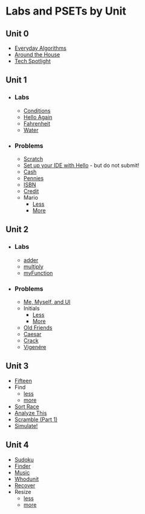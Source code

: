 # Labs and PSETs by Unit

## Unit 0
- [Everyday Algorithms](https://docs.cs50.net/2018/ap/problems/algorithms/algorithms.html)
- [Around the House](https://docs.cs50.net/2018/ap/problems/house/house.html)
- [Tech Spotlight](http://docs.cs50.net/2018/ap/problems/tech/tech.html)

## Unit 1
- ### Labs
  - [Conditions](https://lab.cs50.io/Candib80/cs50labs/c/conditions/)
  - [Hello Again](https://lab.cs50.io/Candib80/cs50labs/c/helloagain/)
  - [Fahrenheit](https://lab.cs50.io/Candib80/cs50labs/c/fahrenheit/)
  - [Water](https://lab.cs50.io/Candib80/cs50labs/c/water/)

- ### Problems
  - [Scratch](http://docs.cs50.net/2018/ap/problems/scratch/scratch.html)
  - [Set up your IDE with Hello](https://docs.cs50.net/2018/ap/problems/hello/hello.html#getting-started) - but do not submit!
  - [Cash](https://docs.cs50.net/2018/ap/problems/cash/cash.html)
  - [Pennies](https://docs.cs50.net/2018/ap/problems/pennies/pennies.html)
  - [ISBN](https://docs.cs50.net/2018/ap/problems/isbn/isbn.html)
  - [Credit](https://docs.cs50.net/2018/ap/problems/credit/credit.html)
  - Mario
    - [Less](https://docs.cs50.net/2018/ap/problems/mario/less/mario.html)
    - [More](https://docs.cs50.net/2018/ap/problems/mario/more/mario.html)

## Unit 2    
- ### Labs
  - [adder](https://lab.cs50.io/Candib80/cs50labs/c/adder)
  - [multiply](https://lab.cs50.io/Candib80/cs50labs/c/mult)
  - [myFunction](https://lab.cs50.io/Candib80/cs50labs/c/myFunction)

- ### Problems
  - [Me, Myself, and UI](https://docs.cs50.net/2018/ap/problems/ui/ui.html)
  - Initials
    - [Less](http://docs.cs50.net/2018/ap/problems/initials/less/initials.html)
    - [More](http://docs.cs50.net/2018/ap/problems/initials/more/initials.html)
  - [Old Friends](https://docs.cs50.net/2018/ap/problems/friends/friends.html)
  - [Caesar](http://docs.cs50.net/2018/ap/problems/caesar/caesar.html)
  - [Crack](https://docs.cs50.net/2018/ap/problems/crack/crack.html)
  - [Vigenére](https://docs.cs50.net/2018/ap/problems/vigenere/vigenere.html)

## Unit 3
- [Fifteen](http://docs.cs50.net/2018/ap/problems/fifteen/fifteen.html)
- Find
  - [less](http://docs.cs50.net/2018/ap/problems/find/less/find.html)
  - [more](http://docs.cs50.net/2018/ap/problems/find/more/find.html)
- [Sort Race](https://docs.cs50.net/2018/ap/problems/race/race.html)
- [Analyze This](https://docs.cs50.net/2018/ap/problems/analyze/analyze.html)
- [Scramble (Part 1)](http://docs.cs50.net/2018/ap/problems/scramble/1/scramble1.html)
- [Simulate!](http://docs.cs50.net/2018/ap/problems/simulate/simulate.html)

## Unit 4
- [Sudoku](http://docs.cs50.net/2018/ap/problems/sudoku/sudoku.html)
- [Finder](https://docs.cs50.net/2018/ap/problems/finder/finder.html)
- [Music](https://docs.cs50.net/2018/ap/problems/music/music.html)
- [Whodunit](http://docs.cs50.net/2018/ap/problems/whodunit/whodunit.html)
- [Recover](http://docs.cs50.net/2018/ap/problems/recover/recover.html)
- Resize
  - [less](http://docs.cs50.net/2018/ap/problems/resize/less/resize.html)
  - [more](http://docs.cs50.net/2018/ap/problems/resize/more/resize.html)
  
